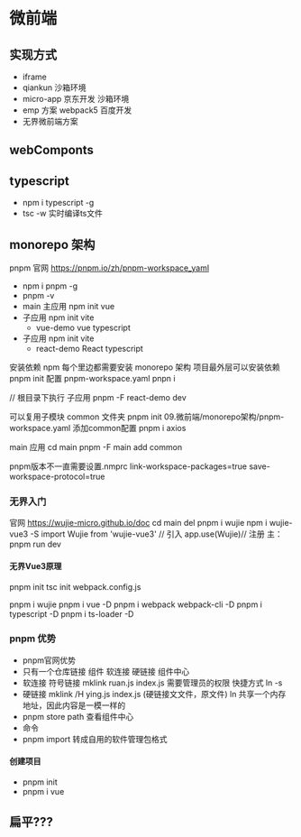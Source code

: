 # 微前端

## 实现方式
- iframe
- qiankun 沙箱环境
- micro-app 京东开发 沙箱环境
- emp 方案 webpack5 百度开发
- 无界微前端方案

## webComponts


## typescript
- npm i typescript -g
- tsc -w 实时编译ts文件


## monorepo 架构
pnpm 官网
https://pnpm.io/zh/pnpm-workspace_yaml
- npm i pnpm -g
- pnpm -v
- main 主应用 npm init vue
- 子应用 npm init vite
    - vue-demo vue typescript
- 子应用 npm init vite
    - react-demo React typescript

安装依赖
npm 每个里边都需要安装
monorepo 架构
项目最外层可以安装依赖
pnpm init
配置 pnpm-workspace.yaml
pnpn i


// 根目录下执行 子应用
pnpm -F react-demo dev



可以复用子模块
common 文件夹
pnpm init
09.微前端/monorepo架构/pnpm-workspace.yaml 
添加common配置
pnpm i axios

main 应用
cd main 
pnpm -F main add common

pnpm版本不一直需要设置.nmprc
link-workspace-packages=true
save-workspace-protocol=true


###  无界入门
官网
https://wujie-micro.github.io/doc
cd main
del pnpm i wujie
npm i wujie-vue3 -S
import Wujie from 'wujie-vue3' // 引入
app.use(Wujie)// 注册 
主：pnpm run dev


 #### 无界Vue3原理
pnpm init
tsc init
webpack.config.js

pnpm i wujie
pnpm i vue -D
pnpm i webpack webpack-cli -D
pnpm i typescript -D
pnpm i ts-loader -D


### pnpm 优势
- pnpm官网优势
- 只有一个仓库链接 组件 软连接 硬链接 组件中心
- 软连接 符号链接 mklink ruan.js index.js 需要管理员的权限  快捷方式  ln -s
- 硬链接 mklink /H ying.js index.js   (硬链接文文件，原文件)   ln
    共享一个内存地址，因此内容是一模一样的
- pnpm store path 查看组件中心
- 命令
- pnpm import 转成自用的软件管理包格式




#### 创建项目
- pnpm init
- pnpm i vue


## 扁平???


